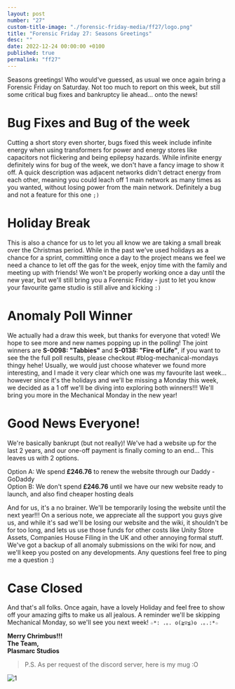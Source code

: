 ```yaml
---
layout: post
number: "27"
custom-title-image: "./forensic-friday-media/ff27/logo.png"
title: "Forensic Friday 27: Seasons Greetings"
desc: ""
date: 2022-12-24 00:00:00 +0100
published: true
permalink: "ff27"
---
```


Seasons greetings! Who would've guessed, as usual we once again bring a Forensic Friday on Saturday. Not too much to report on this week, but still some critical bug fixes and bankruptcy lie ahead... onto the news!

# Bug Fixes and Bug of the week

Cutting a short story even shorter, bugs fixed this week include infinite energy when using transformers for power and energy stores like capacitors not flickering and being epilepsy hazards. While infinite energy definitely wins for bug of the week, we don't have a fancy image to show it off. A quick description was adjacent networks didn't detract energy from each other, meaning you could leach off 1 main network as many times as you wanted, without losing power from the main network. Definitely a bug and not a feature for this one `;)`

# Holiday Break

This is also a chance for us to let you all know we are taking a small break over the Christmas period. While in the past we've used holidays as a chance for a sprint, committing once a day to the project means we feel we need a chance to let off the gas for the week, enjoy time with the family and meeting up with friends! We won't be properly working once a day until the new year, but we'll still bring you a Forensic Friday - just to let you know your favourite game studio is still alive and kicking `:)`

# Anomaly Poll Winner

We actually had a draw this week, but thanks for everyone that voted! We hope to see more and new names popping up in the polling! The joint winners are **S-0098: "Tabbies"**  and **S-0138: "Fire of Life"**, if you want to see the the full poll results, please checkout  #blog-mechanical-mondays  thingy hehe! Usually, we would just choose whatever we found more interesting, and I made it very clear which one was my favourite last week... however since it's the holidays and we'll be missing a Monday this week, we decided as a 1 off we'll be diving into exploring both winners!!! We'll bring you more in the Mechanical Monday in the new year!

# Good News Everyone!

We're basically bankrupt (but not really)! We've had a website up for the last 2 years, and our one-off payment is finally coming to an end... This leaves us with 2 options.

Option A: We spend **£246.76** to renew the website through our Daddy - GoDaddy\
Option B: We don't spend **£246.76** until we have our new website ready to launch, and also find cheaper hosting deals

And for us, it's a no brainer. We'll be temporarily losing the website until the next year!!! On a serious note, we appreciate all the support you guys give us, and while it's sad we'll be losing our website and the wiki, it shouldn't be for too long, and lets us use those funds for other costs like Unity Store Assets, Companies House Filing in the UK and other annoying formal stuff. We've got a backup of all anomaly submissions on the wiki for now, and we'll keep you posted on any developments. Any questions feel free to ping me a question :)

# Case Closed

And that's all folks. Once again, have a lovely Holiday and feel free to show off your amazing gifts to make us all jealous. A reminder we'll be skipping Mechanical Monday, so we'll see you next week! ```☆*: .｡. o(≧▽≦)o .｡.:*☆```

**Merry Chrimbus!!!**\
**The Team,**\
**Plasmarc Studios**

> P.S. As per request of the discord server, here is my mug :O

![1](./forensic-friday-media/ff27/mug.jpg)
